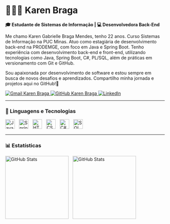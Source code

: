 # 👩🏻‍💻 Karen Braga

**🎓 Estudante de Sistemas de Informação | 💻 Desenvolvedora Back-End**

Me chamo Karen Gabrielle Braga Mendes, tenho 22 anos. Curso Sistemas de Informação na PUC Minas. Atuo como estagiária de desenvolvimento back-end na PRODEMGE, com foco em Java e Spring Boot. Tenho experiência com desenvolvimento back-end e front-end, utilizando tecnologias como Java, Spring Boot, C#, PL/SQL, além de práticas em versionamento com Git e GitHub.

Sou apaixonada por desenvolvimento de software e estou sempre em busca de novos desafios e aprendizados. Compartilho minha jornada e projetos aqui no GitHub!💖

<p align="left">
    <a href="mailto:karenbragaamendes@gmail.com" target="_blank">
    <img 
      src="https://img.shields.io/badge/Gmail-D14836?style=for-the-badge&logo=gmail&logoColor=white" 
      alt="Gmail Karen Braga"
      title="Meu E-mail"
    />
    </a>
     <a href="https://github.com/karenBragaa" target="_blank">
    <img 
      src="https://img.shields.io/badge/GitHub-181717?style=for-the-badge&logo=github&logoColor=white" 
      alt="GitHub Karen Braga"
    />
    </a>
  <a href="https://www.linkedin.com/in/karen-braga-119364211" target="_blank">
    <img 
      src="https://img.shields.io/badge/LinkedIn-0077B5?style=for-the-badge&logo=linkedin&logoColor=white" 
      alt="LinkedIn"
      title = "Meu Linkedln"
    />
  </a>

</p>

---

### 🤖 Linguagens e Tecnologias

<img align="left" alt="Java" width="30px" style="padding-right:10px;" src="https://cdn.jsdelivr.net/gh/devicons/devicon/icons/java/java-original.svg"/>
<img align="left" alt="Spring" width="30px" style="padding-right:10px;" src="https://cdn.jsdelivr.net/gh/devicons/devicon/icons/spring/spring-original.svg" />
<img align="left" alt="HTML" width="30px" style="padding-right:10px;" src="https://cdn.jsdelivr.net/gh/devicons/devicon/icons/html5/html5-plain.svg" />
<img align="left" alt="CSS" width="30px" style="padding-right:10px;" src="https://cdn.jsdelivr.net/gh/devicons/devicon/icons/css3/css3-plain.svg" />
<img align="left" alt="C#" width="30px" style="padding-right:10px;" src="https://cdn.jsdelivr.net/gh/devicons/devicon/icons/csharp/csharp-original.svg" />
<img align="left" alt="SQL" width="30px" style="padding-right:10px;" src="https://cdn.jsdelivr.net/gh/devicons/devicon/icons/mysql/mysql-original.svg" />

<br/>
<br/>

----
### 📊 Estatísticas

<p>
  <img 
    align="left" 
    alt="GitHub Stats" 
    height="200" 
    style="padding-right: 10px;" 
    src="https://github-readme-stats.vercel.app/api?username=karenBragaa&show_icons=true&theme=dracula&include_all_commits=true&locale=pt-br" 
  />

<img 
      align="left" 
      alt="GitHub Stats" 
      height="200" 
      src="https://github-readme-stats.vercel.app/api/top-langs/?username=karenBragaa&theme=dracula&layout=compact&custom_title=Tecnologias&langs_count-3" 
  />
</p>
